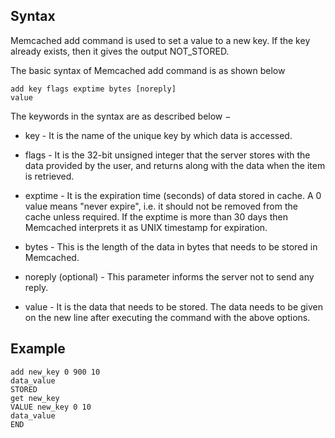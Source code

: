 ## Syntax
Memcached add command is used to set a value to a new key. If the key already exists, then it gives the output NOT_STORED.

The basic syntax of Memcached add command is as shown below
```
add key flags exptime bytes [noreply] 
value
```

The keywords in the syntax are as described below −

* key - It is the name of the unique key by which data is accessed.

* flags - It is the 32-bit unsigned integer that the server stores with the data provided by the user, and returns along with the data when the item is retrieved.

* exptime - It is the expiration time (seconds) of data stored in cache. A 0 value means "never expire", i.e. it should not be removed from the cache unless required. If the exptime is more than 30 days then Memcached interprets it as UNIX timestamp for expiration.

* bytes - This is the length of the data in bytes that needs to be stored in Memcached.

* noreply (optional) - This parameter informs the server not to send any reply.

* value - It is the data that needs to be stored. The data needs to be given on the new line after executing the command with the above options.

## Example
```
add new_key 0 900 10
data_value
STORED
get new_key
VALUE new_key 0 10
data_value
END
```